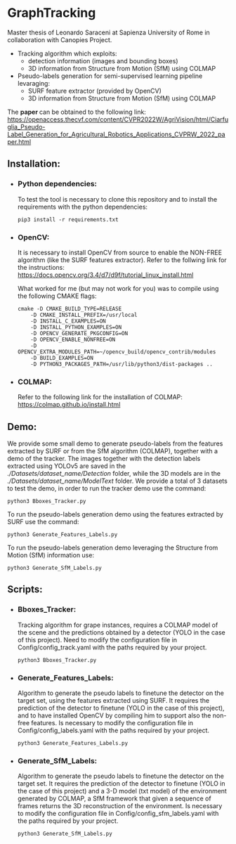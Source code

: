 # <strong> GraphTracking </strong>

Master thesis of Leonardo Saraceni at Sapienza University of Rome in collaboration with Canopies Project.

* Tracking algorithm which exploits:
    * detection information (images and bounding boxes)
    * 3D information from Structure from Motion (SfM) using COLMAP
* Pseudo-labels generation for semi-supervised learning pipeline levaraging:
    * SURF feature extractor (provided by OpenCV)
    * 3D information from Structure from Motion (SfM) using COLMAP

The <strong> paper </strong> can be obtained to the following link:
https://openaccess.thecvf.com/content/CVPR2022W/AgriVision/html/Ciarfuglia_Pseudo-Label_Generation_for_Agricultural_Robotics_Applications_CVPRW_2022_paper.html

## <strong> Installation: </strong>

* ### <strong> Python dependencies: </strong>
    To test the tool is necessary to clone this repository and to install the requirements with the python dependencies:
    ```
    pip3 install -r requirements.txt
    ```

* ### <strong> OpenCV: </strong>
    It is necessary to install OpenCV from source to enable the NON-FREE algorithm (like the SURF features extractor). Refer to the follwing link for the instructions:
    https://docs.opencv.org/3.4/d7/d9f/tutorial_linux_install.html

    What worked for me (but may not work for you) was to compile using the following CMAKE flags:
    ```
    cmake -D CMAKE_BUILD_TYPE=RELEASE
        -D CMAKE_INSTALL_PREFIX=/usr/local
        -D INSTALL_C_EXAMPLES=ON
        -D INSTALL_PYTHON_EXAMPLES=ON
        -D OPENCV_GENERATE_PKGCONFIG=ON
        -D OPENCV_ENABLE_NONFREE=ON
        -D OPENCV_EXTRA_MODULES_PATH=~/opencv_build/opencv_contrib/modules
        -D BUILD_EXAMPLES=ON
        -D PYTHON3_PACKAGES_PATH=/usr/lib/python3/dist-packages ..
    ```

* ### <strong> COLMAP: </strong>
    Refer to the following link for the installation of COLMAP:
    https://colmap.github.io/install.html

## <strong>Demo</strong>:

We provide some small demo to generate pseudo-labels from the features extracted by SURF or from the SfM algorithm (COLMAP), together with a demo of the tracker. The images together with the detection labels extracted using YOLOv5 are saved in the <em>./Datasets/dataset_name/Detection</em> folder, while the 3D models are in the <em>./Datasets/dataset_name/ModelText</em> folder. We provide a total of 3 datasets to test the demo, in order to run the tracker demo use the command:

```
python3 Bboxes_Tracker.py
```

To run the pseudo-labels generation demo using the features extracted by SURF use the command:

```
python3 Generate_Features_Labels.py
```

To run the pseudo-labels generation demo leveraging the Structure from Motion (SfM) information use:
```
python3 Generate_SfM_Labels.py
```


## <strong>Scripts</strong>:
* ### <strong>Bboxes_Tracker:</strong> 
    Tracking algorithm for grape instances, requires a COLMAP model of the scene and the predictions obtained by a detector (YOLO in the case of this project). Need to modify the configuration file in Config/config_track.yaml with the paths required by your project.
    ```
    python3 Bboxes_Tracker.py
    ```
* ### <strong>Generate_Features_Labels:</strong>
    Algorithm to generate the pseudo labels to finetune the detector on the target set, using the features extracted using SURF. It requires the prediction of the detector to finetune (YOLO in the case of this project), and to have installed OpenCV by compiling him to support also the non-free features.
    Is necessary to modify the configuration file in Config/config_labels.yaml with the paths required by your project.
    ```
    python3 Generate_Features_Labels.py
    ```
* ### <strong>Generate_SfM_Labels:</strong> 
    Algorithm to generate the pseudo labels to finetune the detector on the target set. It requires the prediction of the detector to finetune (YOLO in the case of this project) and a 3-D model (txt model) of the environment generated by COLMAP, a SfM framework that given a sequence of frames returns the 3D reconstruction of the environment.
    Is necessary to modify the configuration file in Config/config_sfm_labels.yaml with the paths required by your project.
    ```
    python3 Generate_SfM_Labels.py
    ```
